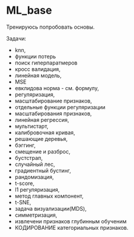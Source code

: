 # ML_base

Тренируюсь попробовать основы.

Задачи:
- knn,
- функции потерь
- поиск гиперпаратмеров
- кросс валидация,
- линейная модель,
- MSE
- евклидова норма - см. формулу,
- регуляризация,
- масштабирование признаков,
- отдельные функции регуляризации
- масштабирования признаков,
- линейная регрессия,
- мультистарт,
- калибровочная кривая,
- решающие деревья,
- бэггинг,
- смещение и разброс,
- бустстрап,
- случайный лес,
- градиентный бустинг,
- рандомизация,
- t-score,
- l1 регуляризация,
- метод главных компонент,
- t-SNE,
- задача визуализации(MDS),
- симметризация,
- извлечени признаков глубинным обученим
- КОДИРОВАНИЕ категориальных признаков.

